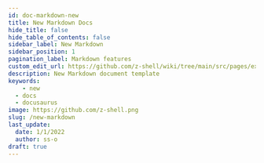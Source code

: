```yaml
---
id: doc-markdown-new
title: New Markdown Docs
hide_title: false
hide_table_of_contents: false
sidebar_label: New Markdown
sidebar_position: 1
pagination_label: Markdown features
custom_edit_url: https://github.com/z-shell/wiki/tree/main/src/pages/examples/draft.md
description: New Markdown document template
keywords:
	- new
  - docs
  - docusaurus
image: https://github.com/z-shell.png
slug: /new-markdown
last_update:
  date: 1/1/2022
  author: ss-o
draft: true
---
```


<!-- @format -->
